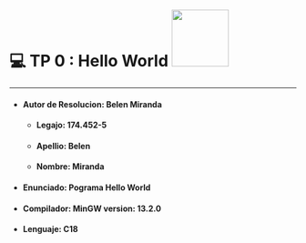   # 💻 TP 0 : Hello World <img src="https://media.giphy.com/media/v1.Y2lkPTc5MGI3NjExZHFlemVwbm42ZmQxdmk0NjN5cXI5ZHhtcmV6ZW02czNrOGp2cm9peSZlcD12MV9zdGlja2Vyc19zZWFyY2gmY3Q9cw/QTfX9Ejfra3ZmNxh6B/giphy.gif" width="100" />


------------
- ####  __Autor de Resolucion__: Belen Miranda
    - #### Legajo: 174.452-5
    - #### Apellio: Belen    
    - #### Nombre:  Miranda
- #### Enunciado: Pograma Hello World
- #### Compilador: MinGW version: 13.2.0
- #### Lenguaje: C18
